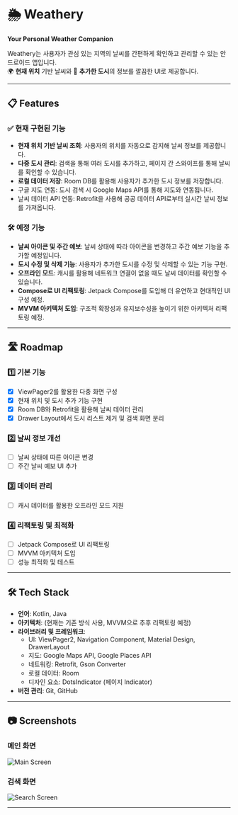 # 🌦️ **Weathery**
**Your Personal Weather Companion**

Weathery는 사용자가 관심 있는 지역의 날씨를 간편하게 확인하고 관리할 수 있는 안드로이드 앱입니다.  
🌍 **현재 위치** 기반 날씨와 📍 **추가한 도시**의 정보를 깔끔한 UI로 제공합니다.

---

## 📋 **Features**
### ✅ **현재 구현된 기능**
- **현재 위치 기반 날씨 조회**: 사용자의 위치를 자동으로 감지해 날씨 정보를 제공합니다.
- **다중 도시 관리**: 검색을 통해 여러 도시를 추가하고, 페이지 간 스와이프를 통해 날씨를 확인할 수 있습니다.
- **로컬 데이터 저장**: Room DB를 활용해 사용자가 추가한 도시 정보를 저장합니다.
- 구글 지도 연동: 도시 검색 시 Google Maps API를 통해 지도와 연동됩니다.
- 날씨 데이터 API 연동: Retrofit을 사용해 공공 데이터 API로부터 실시간 날씨 정보를 가져옵니다.

### 🛠️ **예정 기능**
- **날씨 아이콘 및 주간 예보**: 날씨 상태에 따라 아이콘을 변경하고 주간 예보 기능을 추가할 예정입니다.
- **도시 수정 및 삭제 기능**: 사용자가 추가한 도시를 수정 및 삭제할 수 있는 기능 구현.
- **오프라인 모드**: 캐시를 활용해 네트워크 연결이 없을 때도 날씨 데이터를 확인할 수 있습니다.
- **Compose로 UI 리팩토링**: Jetpack Compose를 도입해 더 유연하고 현대적인 UI 구성 예정.
- **MVVM 아키텍처 도입**: 구조적 확장성과 유지보수성을 높이기 위한 아키텍처 리팩토링 예정.

---

## 🛣️ **Roadmap**

### **1️⃣ 기본 기능**
- [x] ViewPager2를 활용한 다중 화면 구성
- [x] 현재 위치 및 도시 추가 기능 구현
- [x] Room DB와 Retrofit을 활용해 날씨 데이터 관리
- [x] Drawer Layout에서 도시 리스트 제거 및 검색 화면 분리

### **2️⃣ 날씨 정보 개선**
- [ ] 날씨 상태에 따른 아이콘 변경
- [ ] 주간 날씨 예보 UI 추가

### **3️⃣ 데이터 관리**
- [ ] 캐시 데이터를 활용한 오프라인 모드 지원

### **4️⃣ 리팩토링 및 최적화**
- [ ] Jetpack Compose로 UI 리팩토링
- [ ] MVVM 아키텍처 도입
- [ ] 성능 최적화 및 테스트

---

## 🛠️ **Tech Stack**
- **언어**: Kotlin, Java
- **아키텍처**: (현재는 기존 방식 사용, MVVM으로 추후 리팩토링 예정)
- **라이브러리 및 프레임워크**:
  - UI: ViewPager2, Navigation Component, Material Design, DrawerLayout
  - 지도: Google Maps API, Google Places API
  - 네트워킹: Retrofit, Gson Converter
  - 로컬 데이터: Room
  - 디자인 요소: DotsIndicator (페이지 Indicator)
- **버전 관리**: Git, GitHub

---

## 📷 **Screenshots**
### 메인 화면
![Main Screen](./screenshots/main_screen.png)

### 검색 화면
![Search Screen](./screenshots/search_screen.png)

---
